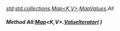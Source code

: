 _[std](../../modules/std/std-module.md):[std.collections](../../modules/std/std-collections.md).[Map<K,V>](../../modules/std/std-collections-map.md).[MapValues](../../modules/std/std-collections-map-mapvalues.md).All_
##### Method All:[Map](../../modules/std/std-collections-map.md)<K,V>.[ValueIterator](../../modules/std/std-collections-map-valueiterator.md)(  )
